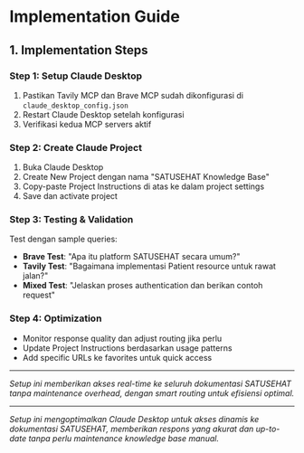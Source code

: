 # Implementation Guide

## 1. Implementation Steps

### Step 1: Setup Claude Desktop
1. Pastikan Tavily MCP dan Brave MCP sudah dikonfigurasi di `claude_desktop_config.json`
2. Restart Claude Desktop setelah konfigurasi
3. Verifikasi kedua MCP servers aktif

### Step 2: Create Claude Project
1. Buka Claude Desktop
2. Create New Project dengan nama "SATUSEHAT Knowledge Base"
3. Copy-paste Project Instructions di atas ke dalam project settings
4. Save dan activate project

### Step 3: Testing & Validation
Test dengan sample queries:
- **Brave Test**: "Apa itu platform SATUSEHAT secara umum?"
- **Tavily Test**: "Bagaimana implementasi Patient resource untuk rawat jalan?"
- **Mixed Test**: "Jelaskan proses authentication dan berikan contoh request"

### Step 4: Optimization
- Monitor response quality dan adjust routing jika perlu
- Update Project Instructions berdasarkan usage patterns
- Add specific URLs ke favorites untuk quick access

---

*Setup ini memberikan akses real-time ke seluruh dokumentasi SATUSEHAT tanpa maintenance overhead, dengan smart routing untuk efisiensi optimal.*

---

*Setup ini mengoptimalkan Claude Desktop untuk akses dinamis ke dokumentasi SATUSEHAT, memberikan respons yang akurat dan up-to-date tanpa perlu maintenance knowledge base manual.*

